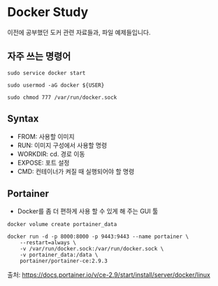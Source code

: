 # Docker Study

이전에 공부했던 도커 관련 자료들과, 파일 예제들입니다.

## 자주 쓰는 명령어

```shell
sudo service docker start

sudo usermod -aG docker ${USER}

sudo chmod 777 /var/run/docker.sock
```

## Syntax

- FROM: 사용할 이미지
- RUN: 이미지 구성에서 사용할 명령
- WORKDIR: cd. 경로 이동
- EXPOSE: 포트 설정
- CMD: 컨테이너가 켜질 때 실행되어야 할 명령

## Portainer

- Docker를 좀 더 편하게 사용 할 수 있게 해 주는 GUI 툴

```shell
docker volume create portainer_data
```

```shell
docker run -d -p 8000:8000 -p 9443:9443 --name portainer \
    --restart=always \
    -v /var/run/docker.sock:/var/run/docker.sock \
    -v portainer_data:/data \
    portainer/portainer-ce:2.9.3
```


출처: https://docs.portainer.io/v/ce-2.9/start/install/server/docker/linux